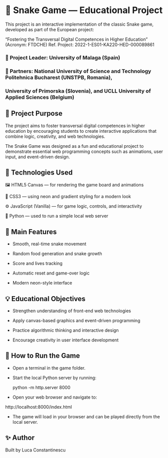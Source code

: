 # 🐍 Snake Game — Educational Project

This project is an interactive implementation of the classic Snake game, developed as part of the European project:

“Fostering the Transversal Digital Competences in Higher Education” (Acronym: FTDCHE)
Ref. Project: 2022-1-ES01-KA220-HED-000089861

### 📘 Project Leader: University of Malaga (Spain)
### 🤝 Partners: National University of Science and Technology Politehnica Bucharest (UNSTPB, Romania),
### University of Primorska (Slovenia), and UCLL University of Applied Sciences (Belgium)

## 🎯 Project Purpose

The project aims to foster transversal digital competences in higher education by encouraging students to create interactive applications that combine logic, creativity, and web technologies.

The Snake Game was designed as a fun and educational project to demonstrate essential web programming concepts such as animations, user input, and event-driven design.

## 🧩 Technologies Used

🖼️ HTML5 Canvas — for rendering the game board and animations

🎨 CSS3 — using neon and gradient styling for a modern look

⚙️ JavaScript (Vanilla) — for game logic, controls, and interactivity

🐍 Python — used to run a simple local web server

## 🚀 Main Features

- Smooth, real-time snake movement

- Random food generation and snake growth

- Score and lives tracking

- Automatic reset and game-over logic

- Modern neon-style interface

## 💡 Educational Objectives

- Strengthen understanding of front-end web technologies

- Apply canvas-based graphics and event-driven programming

- Practice algorithmic thinking and interactive design

- Encourage creativity in user interface development

## 🧠 How to Run the Game

- Open a terminal in the game folder.

- Start the local Python server by running:

  python -m http.server 8000


- Open your web browser and navigate to:

http://localhost:8000/index.html


- The game will load in your browser and can be played directly from the local server.

## ✨ Author

Built by Luca Constantinescu
